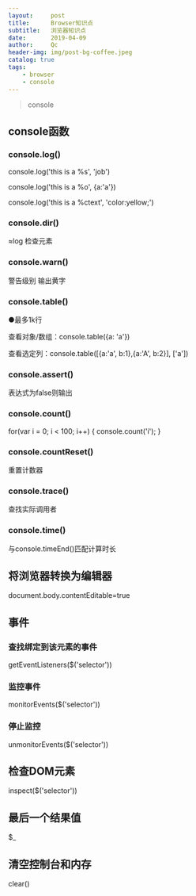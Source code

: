 ```yaml
---
layout:     post
title:      Browser知识点
subtitle:   浏览器知识点
date:       2019-04-09
author:     Qc
header-img: img/post-bg-coffee.jpeg
catalog: true
tags:
    - browser
    - console
---
```


> console

## console函数

### console.log()

console.log('this is a %s', 'job')

console.log('this is a %o', {a:'a'})

console.log('this is a %ctext', 'color:yellow;')

### console.dir()

≈log  检查元素

### console.warn()

警告级别  输出黄字

### console.table()

●最多1k行

查看对象/数组：console.table({a: 'a'})

查看选定列：console.table([{a:'a', b:1},{a:'A', b:2}], ['a'])

### console.assert()

表达式为false则输出

### console.count()

for(var i = 0; i < 100; i++) {
    console.count('i');
}

### console.countReset()

重置计数器

### console.trace()

查找实际调用者

### console.time()

与console.timeEnd()匹配计算时长


## 将浏览器转换为编辑器

document.body.contentEditable=true


## 事件

### 查找绑定到该元素的事件

getEventListeners($('selector'))

### 监控事件

monitorEvents($('selector'))

### 停止监控

unmonitorEvents($('selector'))


## 检查DOM元素

inspect($('selector'))


## 最后一个结果值


$_

## 清空控制台和内存

clear()